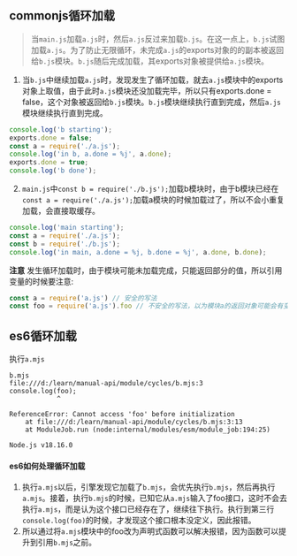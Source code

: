 ## commonjs循环加载

> 当`main.js`加载`a.js`时，然后`a.js`反过来加载`b.js`。在这一点上，`b.js`试图加载`a.js`。为了防止无限循环，未完成`a.js`的exports对象的的副本被返回给`b.js`模块。`b.js`随后完成加载，其exports对象被提供给`a.js`模块。

1. 当`b.js`中继续加载`a.js`时，发现发生了循环加载，就去`a.js`模块中的exports对象上取值，由于此时`a.js`模块还没加载完毕，所以只有exports.done = false，这个对象被返回给`b.js`模块。`b.js`模块继续执行直到完成，然后`a.js`模块继续执行直到完成。
```javascript
console.log('b starting');
exports.done = false;
const a = require('./a.js');
console.log('in b, a.done = %j', a.done);
exports.done = true;
console.log('b done'); 
```
2. `main.js`中`const b = require('./b.js');`加载b模块时，由于b模块已经在`const a = require('./a.js');`加载a模块的时候加载过了，所以不会小重复加载，会直接取缓存。
```javascript
console.log('main starting');
const a = require('./a.js');
const b = require('./b.js');
console.log('in main, a.done = %j, b.done = %j', a.done, b.done); 
```

**注意** 发生循环加载时，由于模块可能未加载完成，只能返回部分的值，所以引用变量的时候要注意:
```javascript
const a = require('a.js') // 安全的写法
const foo = require('a.js').foo // 不安全的写法，以为模块a的返回对象可能会有变化，或者foo的值可能会变化。例如官方案例中的exports.done
```

## es6循环加载
执行`a.mjs`
```shell
b.mjs
file:///d:/learn/manual-api/module/cycles/b.mjs:3
console.log(foo);
            ^

ReferenceError: Cannot access 'foo' before initialization
    at file:///d:/learn/manual-api/module/cycles/b.mjs:3:13
    at ModuleJob.run (node:internal/modules/esm/module_job:194:25)

Node.js v18.16.0
```

#### es6如何处理循环加载
1. 执行`a.mjs`以后，引擎发现它加载了`b.mjs`，会优先执行`b.mjs`，然后再执行`a.mjs`。接着，执行`b.mjs`的时候，已知它从`a.mjs`输入了foo接口，这时不会去执行`a.mjs`，而是认为这个接口已经存在了，继续往下执行。执行到第三行`console.log(foo)`的时候，才发现这个接口根本没定义，因此报错。
2. 所以通过将`a.mjs`模块中的foo改为声明式函数可以解决报错，因为函数可以提升到引用`b.mjs`之前。